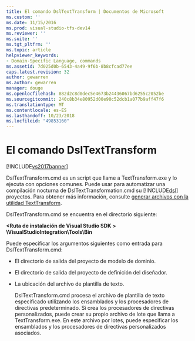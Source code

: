 ```yaml
---
title: El comando DslTextTransform | Documentos de Microsoft
ms.custom: ''
ms.date: 11/15/2016
ms.prod: visual-studio-tfs-dev14
ms.reviewer: ''
ms.suite: ''
ms.tgt_pltfrm: ''
ms.topic: article
helpviewer_keywords:
- Domain-Specific Language, commands
ms.assetid: 7d025d0b-6543-4a49-9f6b-8b8cfcad77ee
caps.latest.revision: 32
author: gewarren
ms.author: gewarren
manager: douge
ms.openlocfilehash: 882d2c8d0dec5e4673b24436067bd6255c2052be
ms.sourcegitcommit: 240c8b34e80952d00e90c52dcb1a077b9aff47f6
ms.translationtype: MT
ms.contentlocale: es-ES
ms.lasthandoff: 10/23/2018
ms.locfileid: "49853160"
---
```

# <a name="the-dsltexttransform-command"></a>El comando DslTextTransform
[!INCLUDE[vs2017banner](../includes/vs2017banner.md)]

DslTextTransform.cmd es un script que llame a TextTransform.exe y lo ejecuta con opciones comunes. Puede usar para automatizar una compilación nocturna de DslTextTransformation.cmd su [!INCLUDE[dsl](../includes/dsl-md.md)] proyectos. Para obtener más información, consulte [generar archivos con la utilidad TextTransform](../modeling/generating-files-with-the-texttransform-utility.md).  
  
 DslTextTransform.cmd se encuentra en el directorio siguiente:  
  
 **\<Ruta de instalación de Visual Studio SDK > \VisualStudioIntegration\Tools\Bin**  
  
 Puede especificar los argumentos siguientes como entrada para DslTextTransform.cmd:  
  
- El directorio de salida del proyecto de modelo de dominio.  
  
- El directorio de salida del proyecto de definición del diseñador.  
  
- La ubicación del archivo de plantilla de texto.  
  
  DslTextTransform.cmd procesa el archivo de plantilla de texto especificado utilizando los ensamblados y los procesadores de directivas predeterminado. Si crea los procesadores de directivas personalizados, puede crear su propio archivo de lote que llama a TextTransform.exe. En este archivo por lotes, puede especificar los ensamblados y los procesadores de directivas personalizados asociados.



